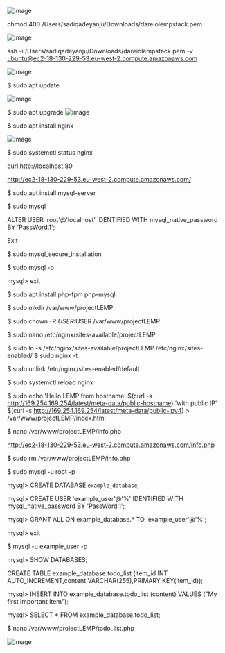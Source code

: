 ![image](https://github.com/kennyanju/lempstack/assets/10983149/0b354ac8-eac5-4086-9fc9-48f3922ea0ee)
 


chmod 400 /Users/sadiqadeyanju/Downloads/dareiolempstack.pem

 ![image](https://github.com/kennyanju/lempstack/assets/10983149/a22e7071-6e8b-49c3-a689-7cac96c334ae)



ssh -i /Users/sadiqadeyanju/Downloads/dareiolempstack.pem -v ubuntu@ec2-18-130-229-53.eu-west-2.compute.amazonaws.com

 ![image](https://github.com/kennyanju/lempstack/assets/10983149/af879834-80a9-43ae-9f0e-bd9b192f4389)


$ sudo apt update


![image](https://github.com/kennyanju/lempstack/assets/10983149/9772c0cd-115b-46c8-b3ee-9b8c3a1481e0)



 

$ sudo apt upgrade
![image](https://github.com/kennyanju/lempstack/assets/10983149/6f7b6d00-419c-4bc4-a787-892d11a3090f)

 

$ sudo apt install nginx

![image](https://github.com/kennyanju/lempstack/assets/10983149/0821065d-1679-476b-9c6b-626ee936f34a)

 



$ sudo systemctl status nginx

 


curl http://localhost:80

 


http://ec2-18-130-229-53.eu-west-2.compute.amazonaws.com/

 
$ sudo apt install mysql-server

 


$ sudo mysql

 


ALTER USER 'root'@'localhost' IDENTIFIED WITH mysql_native_password BY 'PassWord.1';

 


Exit

 

$ sudo mysql_secure_installation 


 

$ sudo mysql -p

 

mysql> exit

 

$ sudo apt install php-fpm php-mysql

 

$ sudo mkdir /var/www/projectLEMP

$ sudo chown -R $USER:$USER /var/www/projectLEMP

$ sudo nano /etc/nginx/sites-available/projectLEMP

 

$ sudo ln -s /etc/nginx/sites-available/projectLEMP /etc/nginx/sites-enabled/
$ sudo nginx -t
 

$ sudo unlink /etc/nginx/sites-enabled/default

$ sudo systemctl reload nginx

$ sudo echo 'Hello LEMP from hostname' $(curl -s http://169.254.169.254/latest/meta-data/public-hostname) 'with public IP' $(curl -s http://169.254.169.254/latest/meta-data/public-ipv4) > /var/www/projectLEMP/index.html

 


$ nano /var/www/projectLEMP/info.php

 

http://ec2-18-130-229-53.eu-west-2.compute.amazonaws.com/info.php

 

$ sudo rm /var/www/projectLEMP/info.php

$ sudo mysql -u root -p







 


mysql> CREATE DATABASE `example_database`;

mysql>  CREATE USER 'example_user'@'%' IDENTIFIED WITH mysql_native_password BY 
'PassWord.1';

mysql> GRANT ALL ON example_database.* TO 'example_user'@'%';

 

mysql> exit

$ mysql -u example_user -p


 

mysql> SHOW DATABASES;
 

CREATE TABLE example_database.todo_list (item_id INT AUTO_INCREMENT,content VARCHAR(255),PRIMARY KEY(item_id));

mysql> INSERT INTO example_database.todo_list (content) VALUES ("My first important item");

mysql>  SELECT * FROM example_database.todo_list;

 

$ nano /var/www/projectLEMP/todo_list.php

 


 
![image](https://github.com/kennyanju/lempstack/assets/10983149/b7cacc27-fa41-4e86-89ff-bb1d65e878fd)
